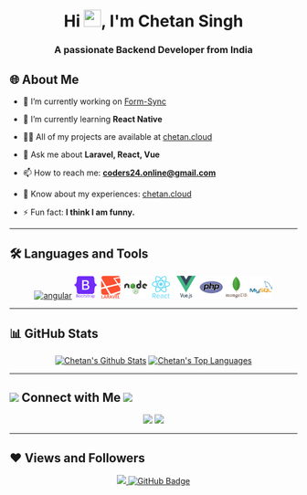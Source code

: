 
<h1 align="center">Hi <img src="https://raw.githubusercontent.com/MartinHeinz/MartinHeinz/master/wave.gif" width="30px" height="30px">, I'm Chetan Singh</h1>

<h3 align="center">A passionate Backend Developer from India</h3>

## 🌐 About Me
- 🔭 I’m currently working on [Form-Sync](https://form-sync.cloud/)

- 🌱 I’m currently learning **React Native**

- 👨‍💻 All of my projects are available at [chetan.cloud](https://chetan.cloud)

- 💬 Ask me about **Laravel, React, Vue**

- 📫 How to reach me: **coders24.online@gmail.com**

- 📄 Know about my experiences: [chetan.cloud](https://chetan.cloud)

- ⚡ Fun fact: **I think I am funny.**

---

## 🛠️ Languages and Tools
<div align="center">
  <a href="https://angular.io" target="_blank" rel="noreferrer"><img src="https://angular.io/assets/images/logos/angular/angular.svg" alt="angular" width="40" height="40"></a>
  <a href="https://getbootstrap.com" target="_blank" rel="noreferrer"><img src="https://raw.githubusercontent.com/devicons/devicon/master/icons/bootstrap/bootstrap-plain-wordmark.svg" alt="bootstrap" width="40" height="40"></a>
  <a href="https://laravel.com/" target="_blank" rel="noreferrer"><img src="https://raw.githubusercontent.com/devicons/devicon/master/icons/laravel/laravel-plain-wordmark.svg" alt="laravel" width="40" height="40"></a>
  <a href="https://nodejs.org" target="_blank" rel="noreferrer"><img src="https://raw.githubusercontent.com/devicons/devicon/master/icons/nodejs/nodejs-original-wordmark.svg" alt="nodejs" width="40" height="40"></a>
  <a href="https://reactjs.org/" target="_blank" rel="noreferrer"><img src="https://raw.githubusercontent.com/devicons/devicon/master/icons/react/react-original-wordmark.svg" alt="react" width="40" height="40"></a>
  <a href="https://vuejs.org/" target="_blank" rel="noreferrer"><img src="https://raw.githubusercontent.com/devicons/devicon/master/icons/vuejs/vuejs-original-wordmark.svg" alt="vuejs" width="40" height="40"></a>
  <a href="https://www.php.net" target="_blank" rel="noreferrer"><img src="https://raw.githubusercontent.com/devicons/devicon/master/icons/php/php-original.svg" alt="php" width="40" height="40"></a>
  <a href="https://www.mongodb.com/" target="_blank" rel="noreferrer"><img src="https://raw.githubusercontent.com/devicons/devicon/master/icons/mongodb/mongodb-original-wordmark.svg" alt="mongodb" width="40" height="40"></a>
  <a href="https://www.mysql.com/" target="_blank" rel="noreferrer"><img src="https://raw.githubusercontent.com/devicons/devicon/master/icons/mysql/mysql-original-wordmark.svg" alt="mysql" width="40" height="40"></a>
</div>

---

## 📊 GitHub Stats
<div align="center">
  <a href="https://github.com/chetansingh24/github-readme-stats"><img height="165em" alt="Chetan's Github Stats" src="https://github-readme-stats.vercel.app/api?username=chetansingh24&theme=blueberry&hide_border=false&include_all_commits=true&count_private=true" /></a>
  <a href="https://github.com/chetansingh24/github-readme-stats"><img height="165em" alt="Chetan's Top Languages" src="https://github-readme-stats.vercel.app/api/top-langs/?username=chetansingh24&theme=blueberry&hide_border=false&include_all_commits=true&count_private=true&layout=compact"/></a>
</div>

---

## <img src="https://raw.githubusercontent.com/ShahriarShafin/ShahriarShafin/main/Assets/handshake.gif" width="50"/> Connect with Me <img src="https://raw.githubusercontent.com/ShahriarShafin/ShahriarShafin/main/Assets/handshake.gif" width="50"/>

<div align="center">
  <a href="mailto:coders24.online@gmail.com"><img src="https://img.shields.io/badge/-Gmail-%23333?style=for-the-badge&logo=gmail&logoColor=white" target="_blank"></a>
  <a href="https://linkedin.com/in/chetansingh24" target="_blank"><img src="https://img.shields.io/badge/-LinkedIn-%230077B5?style=for-the-badge&logo=linkedin&logoColor=white" target="_blank"></a>
</div>

---

## ❤ Views and Followers
<div align="center">
	<a href="https://github.com/chetansingh24/github-profile-views-counter">
		<img src="https://komarev.com/ghpvc/?username=chetansingh24">
	</a>
	<a href="https://github.com/chetansingh24?tab=followers"><img src="https://img.shields.io/github/followers/chetansingh24?label=Followers&style=social" alt="GitHub Badge"></a>
</div>
